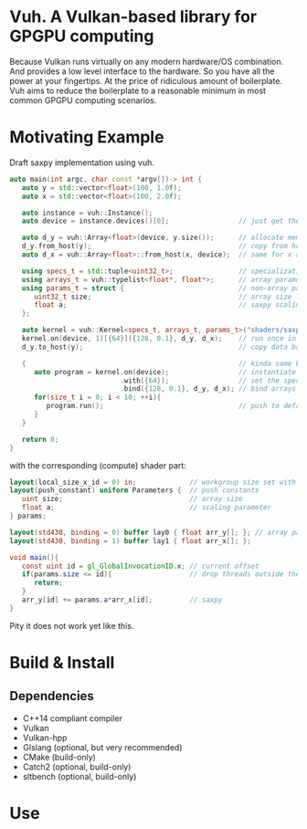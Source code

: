 # Vuh. A Vulkan-based library for GPGPU computing
Because Vulkan runs virtually on any modern hardware/OS combination.
And provides a low level interface to the hardware.
So you have all the power at your fingertips.
At the price of ridiculous amount of boilerplate.
Vuh aims to reduce the boilerplate to a reasonable minimum in most common GPGPU computing scenarios.

# Motivating Example
Draft saxpy implementation using vuh.
```c++
auto main(int argc, char const *argv[])-> int {
   auto y = std::vector<float>(100, 1.0f);
   auto x = std::vector<float>(100, 2.0f);

   auto instance = vuh::Instance();
   auto device = instance.devices()[0];                 // just get the first compute-capable device

   auto d_y = vuh::Array<float>(device, y.size());      // allocate memory on device
   d_y.from_host(y);                                    // copy from host iterable to device buffer
   auto d_x = vuh::Array<float>::from_host(x, device);  // same for x array (and a bit shorter)

   using specs_t = std::tuple<uint32_t>;                // specialization constants, here it is the workgroup size.
   using arrays_t = vuh::typelist<float*, float*>;      // array parameters to kernel
   using params_t = struct {                            // non-array parameters to kernel (push-constants), should mirror exactly corresponding structure in the shader
      uint32_t size;                                    // array size
      float a;                                          // saxpy scaling parameter
   };

   auto kernel = vuh::Kernel<specs_t, arrays_t, params_t>("shaders/saxpy.spv"); // define the kernel by linking interface and spir-v implementation
   kernel.on(device, 1)[{64}]({128, 0.1}, d_y, d_x);    // run once in queue 1, wait for completion
   d_y.to_host(y);                                      // copy data back to host

   {                                                    // kinda same but a bit different
      auto program = kernel.on(device);                 // instantiate kernel on the device
                           .with({64});                 // set the specialization constants
                           .bind({128, 0.1}, d_y, d_x); // bind arrays and non-array parameters
      for(size_t i = 0; i < 10; ++i){
         program.run();                                 // push to default queue wait for completion
      }
   }

   return 0;
}
```
with the corresponding (compute) shader part:
```glsl
layout(local_size_x_id = 0) in;             // workgroup size set with specialization constant
layout(push_constant) uniform Parameters {  // push constants
   uint size;                               // array size
   float a;                                 // scaling parameter
} params;

layout(std430, binding = 0) buffer lay0 { float arr_y[]; }; // array parameters
layout(std430, binding = 1) buffer lay1 { float arr_x[]; };

void main(){
   const uint id = gl_GlobalInvocationID.x; // current offset
   if(params.size <= id){                   // drop threads outside the buffer
      return;
   }
   arr_y[id] += params.a*arr_x[id];         // saxpy
}
```
Pity it does not work yet like this.

# Build & Install
## Dependencies
- C++14 compliant compiler
- Vulkan
- Vulkan-hpp
- Glslang (optional, but very recommended)
- CMake (build-only)
- Catch2 (optional, build-only)
- sltbench (optional, build-only)

# Use
